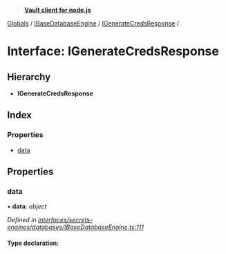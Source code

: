 > **[Vault client for node.js](../README.md)**

[Globals](../globals.md) / [IBaseDatabaseEngine](../modules/ibasedatabaseengine.md) / [IGenerateCredsResponse](ibasedatabaseengine.igeneratecredsresponse.md) /

# Interface: IGenerateCredsResponse

## Hierarchy

* **IGenerateCredsResponse**

## Index

### Properties

* [data](ibasedatabaseengine.igeneratecredsresponse.md#data)

## Properties

###  data

• **data**: *object*

*Defined in [interfaces/secrets-engines/databases/IBaseDatabaseEngine.ts:111](https://github.com/theogravity/vault-tacular/blob/68ec17c/src/interfaces/secrets-engines/databases/IBaseDatabaseEngine.ts#L111)*

#### Type declaration: